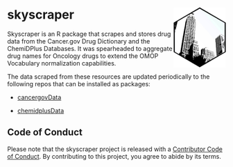 # skyscraper <img src="man/figures/logo.png" align="right" alt="" width="120" />     

Skyscraper is an R package that scrapes and stores drug data from the Cancer.gov Drug Dictionary and the ChemiDPlus Databases. It was spearheaded to aggregate drug names for Oncology drugs to extend the OMOP Vocabulary normalization capabilities.   

The data scraped from these resources are updated periodically to the following repos that can be installed as packages:  

* [cancergovData](https://github.com/meerapatelmd/cancergovData)   

* [chemidplusData](https://github.com/meerapatelmd/chemidplusData)  


## Code of Conduct

Please note that the skyscraper project is released with a [Contributor Code of Conduct](https://contributor-covenant.org/version/2/0/CODE_OF_CONDUCT.html). By contributing to this project, you agree to abide by its terms.     


